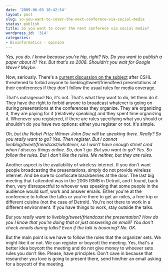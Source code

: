 ```yaml
---
date: '2009-06-03 18:42:54'
layout: post
slug: so-you-want-to-cover-the-next-conferece-via-social-media
status: publish
title: So you want to cover the next conferece via social media?
wordpress_id: '314'
categories:
- Bioinformatics - opinion
---
```


_Yes, you do. I know because you're hip, right? No. Do you want to publish a paper about it? Yes. But that's so 2008. Shouldn't you wait for Google Wave? Maybe._

Now, seriously. There's a [current discussion on the subject](http://friendfeed.com/sciphu/4bf7c857/on-challenges-of-conference-blogging-genetic) after CSHL threatened to forbid anyone to liveblog/tweet/friendfeed presentations at their conferences if they don't follow the usual rules for media coverage.

That's outrageous! No, it's not. That's what they want to do, let them do it. They have the right to forbid anyone to broadcast whatever is going on during presentations at the conferences they organize. They are organizing it, they are paying for it (relatively speaking) and they spent time organizing it. Whenever you registered, if there are rules specifying what you should or shouldn't do you have two options: either you register or not. It's simple. 

_Oh, but the Nobel Prize Winner John Doe will be speaking there. Really? So you really want to go? Yes. Then register. But I cannot liveblog/tweet/friendcast/whatever, so I won't have enough street cred when I discuss things online. So, don't go. But you want to go? Yes. So follow the rules. But I don't like the rules. Me neither, but they are rules._

Another aspect is the availability of wireless internet. If you don't want people broadcasting the presentations, simply do not provide wireless internet. And be sure to confiscate blackberries at the door. The last big meeting that I attended was in the 2005 ISMB in Detroit, and I found, back then, very disrespectful to whoever was speaking that some people in the audience would surf, work and answer emails. Either you're at the conference to follow the talks or you're there to get air miles, a free trip or different cuisine (not the case of Detroit). You're not there to work in a different environment. If you have things to work, stay outside the talks.

_But you really want to liveblog/tweet/friendcast the presentation? How do you I know that you're doing that or just answering an email? You don't check emails during talks? Even if the talk is boooring? No. OK._

But the main point is we have to follow the rules that the organizer sets. We might like it or not. We can register or boycott the meeting. Yes, that's a better idea boycott the meeting and do not give money to whoever sets rules you don't like. Please, have principles. Don't cave in because that researcher you love is going to present there, send him/her an email asking for a boycott of the meeting. 
